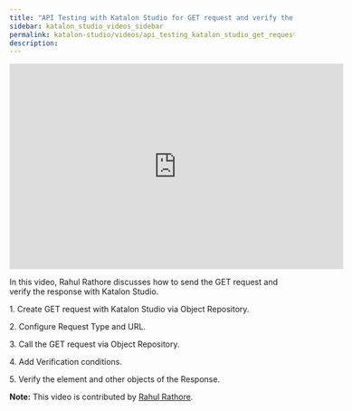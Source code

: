 ```yaml
---
title: "API Testing with Katalon Studio for GET request and verify the response"
sidebar: katalon_studio_videos_sidebar
permalink: katalon-studio/videos/api_testing_katalon_studio_get_request_verify_response.html
description:
---
```


<iframe width="590" height="363" src="https://www.youtube.com/embed/tEYxORPJWZQ?list=PLlsKgYi2Lw732Snuu4qPlkvnOykiiatKc" frameborder="0" allow="accelerometer; autoplay; clipboard-write; encrypted-media; gyroscope; picture-in-picture" allowfullscreen></iframe>

In this video, Rahul Rathore discusses how to send the GET request and verify the response with Katalon Studio.

1\. Create GET request with Katalon Studio via Object Repository.

2\. Configure Request Type and URL.

3\. Call the GET request via Object Repository.

4\. Add Verification conditions.

5\. Verify the element and other objects of the Response.

**Note:** This video is contributed by [Rahul Rathore](https://www.youtube.com/channel/UCeuu4kw1a7SRSdH7TGAn7gg).